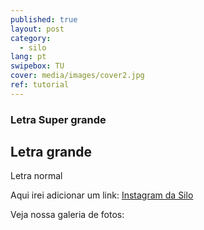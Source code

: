 ```yaml
---
published: true
layout: post
category:
  - silo
lang: pt
swipebox: TU
cover: media/images/cover2.jpg
ref: tutorial
---
```

### Letra Super grande
## Letra grande

Letra normal

Aqui irei adicionar um link: [Instagram da Silo](http://instagram.com/silo.arte.e.latitude.rural "Instagram da Silo")

Veja nossa galeria de fotos:










